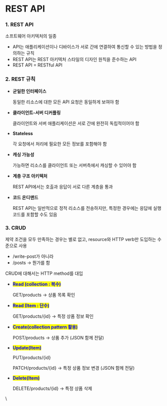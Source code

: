 # REST API

### 1. REST API

소프트웨어 아키텍처의 일종

* API는 애플리케이션이나 디바이스가 서로 간에 연결하여 통신할 수 있는 방법을 정의하는 규칙
* REST API는 REST 아키텍처 스타일의 디자인 원칙을 준수하는 API
* REST API = RESTful API

### 2. REST 규칙

*   **균일한 인터페이스**

    동일한 리소스에 대한 모든 API 요청은 동일하게 보여야 함
*   **클라이언트-서버 디커플링**

    클라이언트와 서버 애플리케이션은 서로 간에 완전히 독립적이어야 함
*   **Stateless**

    각 요청에서 처리에 필요한 모든 정보를 포함해야 함
*   **캐싱 가능성**&#x20;

    가능하면 리소스를 클라이언트 또는 서버측에서 캐싱할 수 있어야 함
*   **계층 구조 아키텍처**

    REST API에서는 호출과 응답이 서로 다른 계층을 통과
*   **코드 온디맨드**&#x20;

    REST API는 일반적으로 정적 리소스를 전송하지만, 특정한 경우에는 응답에 실행 코드를 포함할 수도 있음

### 3. CRUD

제약 조건을 모두 만족하는 경우는 별로 없고, resource와 HTTP verb만 도입하는 수준으로 사용

* /write-post가 아니라
* /posts -> 뭔가를 함

CRUD에 대해서는 HTTP method를 대입

*   <mark style="color:blue;">**Read (collection : 복수)**</mark>

    GET/products -> 상품 목록 확인
*   <mark style="color:blue;">**Read (Item : 단수)**</mark>

    GET/products/{id} -> 특정 상품 정보 확인
*   <mark style="color:blue;">**Create(collection pattern 활용)**</mark>

    POST/products -> 상품 추가 (JSON 함께 전달)
*   <mark style="color:blue;">**Update(Item)**</mark>

    PUT/products/{id}

    PATCH/products/{id} -> 특정 상품 정보 변경 (JSON 함께 전달)
*   <mark style="color:blue;">**Delete(Item)**</mark>

    DELETE/products/{id} -> 특정 상품 삭제

\
